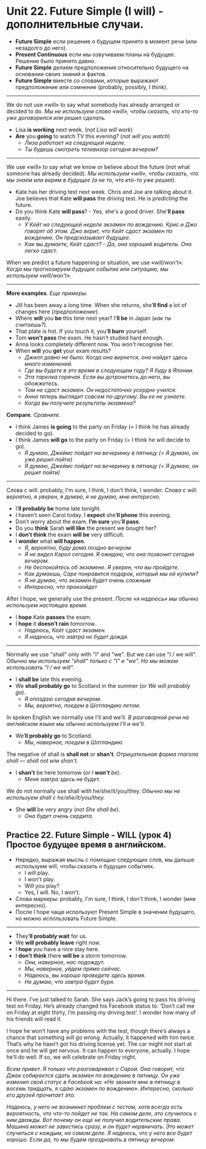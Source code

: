 # Unit 22. Future Simple (I will) - дополнительные случаи.
- __Future Simple__ если решение о будущем принято в момент речи (или незадолго до него).
- __Present Continuous__ если мы озвучиваем планы на будущее. Решение было принято давно.
- __Future Simple__ делаем предположения относительно будущего на основании своих знаний и фактов.
- __Future Simple__ вместе со словами, которые выражают предположение или сомнение (probably, possibly, I think).

---
We do not use «will» to say what somebody has already arranged or decided to do. *Мы не используем слово «will», чтобы сказать, что кто-то уже договорился или решил сделать.*
- Lisa __is working__ next week. (*not Lisa will work*)
- __Are__ you __going__ to watch TV this evening? (*not will you watch*)
    - *Лиза работает на следующей неделе.*
    - *Ты будешь смотреть телевизор сегодня вечером?*

---
We use «will» to say what we know or believe about the future (not what someone has already decided). *Мы используем «will», чтобы сказать, что мы знаем или верим в будущее (а не то, что кто-то уже решил).*
- Kate has her driving test next week. Chris and Joe are talking about it. Joe believes that Kate __will pass__ the driving test. He is *predicting* the future.
- Do you think Kate __will pass__? - Yes, she's a good driver. She'__ll pass__ easily.
    - *У Кейт на следующей неделе экзамен по вождению. Крис и Джо говорят об этом. Джо верит, что Кейт сдаст экзамен по вождению. Он предсказывает будущее.*
    - *Как вы думаете, Кейт сдаст? - Да, она хороший водитель. Она легко сдаст.*

When we predict a future happening or situation, we use «will/won't». *Когда мы прогнозируем будущее событие или ситуацию, мы используем «will/won't».*

---
__More examples__. *Еще примеры.*
- Jill has been away a long time. When she returns, she’__ll find__ a lot of changes here (*предположение*).
- Where __will__ you __be__ this time next year? I’__ll be__ in Japan (*как ты считаешь?*).
- That plate is hot. If you touch it, you’__ll burn__ yourself.
- Tom __won’t pass__ the exam. He hasn’t studied hard enough.
- Anna looks completely different now. You won't recognise her.
- When __will__ you __get__ your exam results?
    - *Джилл давно не было. Когда она вернется, она найдет здесь много изменений.*
    - *Где вы будете в это время в следующем году? Я буду в Японии.*
    - *Эта тарелка горячая. Если вы дотронетесь до него, вы обожжетесь.*
    - *Том не сдаст экзамен. Он недостаточно усердно учился.*
    - *Анна теперь выглядит совсем по-другому. Вы ее не узнаете.*
    - *Когда вы получите результаты экзамена?*

__Compare__. *Сравните.*
- I think James __is going__ to the party on Friday (= I think he has already decided to go).
- I think James __will go__ to the party on Friday (= I think he will decide to go).
    - *Я думаю, Джеймс пойдет на вечеринку в пятницу (= Я думаю, он уже решил пойти)*
    - *Я думаю, Джеймс пойдет на вечеринку в пятницу (= Я думаю, он решит пойти)*

---
Слова с will: probably, I'm sure, I think, I don't think, I wonder. *Слова с will: вероятно, я уверен, я думаю, я не думаю, мне интересно.*
- I’__ll probably be__ home late tonight.
- I haven’t seen Carol today. I __expect__ she’__ll phone__ this evening.
- Don’t worry about the exam. __I’m sure__ you’__ll pass__.
- Do you __think__ Sarah __will like__ the present we bought her?
- I __don’t think__ the exam __will be__ very difficult.
- I __wonder__ what __will happen__.
    - *Я, вероятно, буду дома поздно вечером*
    - *Я не видел Кэрол сегодня. Я ожидаю, что она позвонит сегодня вечером.*
    - *Не беспокойтесь об экзамене. Я уверен, что вы пройдете.*
    - *Как думаешь, Саре понравится подарок, который мы ей купили?*
    - *Я не думаю, что экзамен будет очень сложным*
    - *Интересно, что произойдет*

After I hope, we generally use the present. *После «я надеюсь» мы обычно используем настоящее время.*
- I __hope__ Kate __passes__ the exam.
- I __hope__ it __doesn’t rain__ tomorrow.
    - *Надеюсь, Кейт сдаст экзамен.*
    - *Я надеюсь, что завтра не будет дождя.*

---
Normally we use "shall" only with "I" and "we". But we can use "I / we will". *Обычно мы используем "shall" только с "I" и "we". Но мы можем использовать "I / we will".*
- I __shall be__ late this evening.
- We __shall probably go__ to Scotland in the summer (*or We will probably go*).
    - *Я опоздаю сегодня вечером.*
    - *Мы, вероятно, поедем в Шотландию летом.*

In spoken English we normally use I'll and we'll. *В разговорной речи на английском языке мы обычно используем I'll и we'll.*
- We’__ll probably go__ to Scotland.
    - *Мы, наверное, поедем в Шотландию.*

The negative of shall is __shall not__ or __shan't__. *Отрицательная форма глагола shall — shall not или shan't.*
- I __shan't__ be here tomorrow (*or I __won't__ be*).
    - *Меня завтра здесь не будет.*

We do not normally use shall with he/she/it/you/they. *Обычно мы не используем shall с he/she/it/you/they.*
- She __will__ be very angry (*not She shall be*).
    - *Она будет очень сердита.*


## Practice 22. Future Simple - WILL (урок 4) Простое будущее время в английском.
- Нередко, выражая мысль с помощью следующих слов, мы дальше используем will, чтобы сказать о будущих событиях.
    - I will play.
    - I won't play.
    - Will you play?
    - Yes, I will. No, I won't.
- Слова маркеры: probably, I'm sure, I think, I don't think, I wonder (мне интересно).
- После I hope чаще используют Present Simple в значении будущего, но можно использовать Future Simple.

---
- They’__ll probably wait__ for us.
- We __will probably leave__ right now.
- I __hope__ you have a nice stay here.
- I __don’t think__ there __will be__ a storm tomorrow.
    - *Они, наверное, нас подождут.*
    - *Мы, наверное, уйдем прямо сейчас.*
    - *Надеюсь, вы хорошо проведете здесь время.*
    - *Не думаю, что завтра будет буря.*

---
Hi there. I’ve just talked to Sarah. She says Jack’s going to pass his driving test on Friday. He’s already changed his Facebook status to: ‘Don’t call me on Friday at eight thirty, I’m passing my driving test’. I wonder how many of his friends will read it.

I hope he won’t have any problems with the test, though there’s always a chance that something will go wrong. Actually, it happened with him twice. That’s why he hasn’t got his driving license yet. The car might not start at once and he will get nervous. It can happen to everyone, actually. I hope he’ll do well. If so, we will celebrate on Friday night.

*Всем привет. Я только что разговаривал с Сарой. Она говорит, что Джек собирается сдать экзамен по вождению в пятницу. Он уже изменил свой статус в Facebook на: «Не звоните мне в пятницу в восемь тридцать, я сдаю экзамен по вождению». Интересно, сколько его друзей прочитает это.*

*Надеюсь, у него не возникнет проблем с тестом, хотя всегда есть вероятность, что что-то пойдет не так. На самом деле, это случилось с ним дважды. Вот почему он еще не получил водительские права. Машина может не завестись сразу, и он будет нервничать. Это может случиться с каждым, на самом деле. Я надеюсь, что у него все будет хорошо. Если да, то мы будем праздновать в пятницу вечером.*